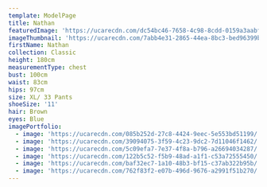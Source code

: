 ```yaml
---
template: ModelPage
title: Nathan
featuredImage: 'https://ucarecdn.com/dc54bc46-7658-4c98-8cdd-0159a3aabf83/'
imageThumbnail: 'https://ucarecdn.com/7abb4e31-2865-44ea-8bc3-bed96399b963/'
firstName: Nathan
collection: Classic
height: 180cm
measurementType: chest
bust: 100cm
waist: 83cm
hips: 97cm
size: XL/ 33 Pants
shoeSize: '11'
hair: Brown
eyes: Blue
imagePortfolio:
  - image: 'https://ucarecdn.com/085b252d-27c8-4424-9eec-5e553bd51199/'
  - image: 'https://ucarecdn.com/39094075-3f59-4c23-9dc2-7d11046f1462/'
  - image: 'https://ucarecdn.com/5c09efa7-7e37-4f8a-b796-a26694034287/'
  - image: 'https://ucarecdn.com/122b5c52-f5b9-48ad-a1f1-c53a72555450/'
  - image: 'https://ucarecdn.com/baf32ec7-1a10-48b3-bf15-c37ab322b95b/'
  - image: 'https://ucarecdn.com/762f83f2-e07b-496d-9676-a2991f51b270/'
---
```


